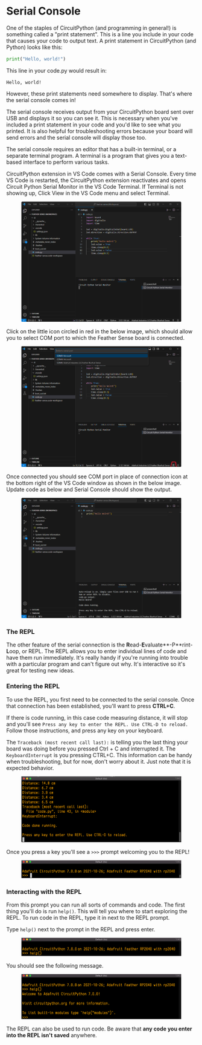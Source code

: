 # Serial Console

One of the staples of CircuitPython (and programming in general!) is something called a "print statement". This is a line you include in your code that causes your code to output text. A print statement in CircuitPython (and Python) looks like this:

```python
print("Hello, world!")
```

This line in your code.py would result in:

```
Hello, world!
```

However, these print statements need somewhere to display. That's where the serial console comes in!

The serial console receives output from your CircuitPython board sent over USB and displays it so you can see it. This is necessary when you've included a print statement in your code and you'd like to see what you printed. It is also helpful for troubleshooting errors because your board will send errors and the serial console will display those too.

The serial console requires an editor that has a built-in terminal, or a separate terminal program. A terminal is a program that gives you a text-based interface to perform various tasks.&#x20;

CircuitPython extension in VS Code comes with a Serial Console. Every time VS Code is restarted, the CircuitPython extension reactivates and opens Circuit Python Serial Monitor in the VS Code Terminal. If Terminal is not showing up, Click View in the VS Code menu and select Terminal.

<figure><img src="../../../.gitbook/assets/image (2) (1) (1).png" alt=""><figcaption></figcaption></figure>

Click on the little icon circled in red in the below image, which should allow you to select COM port to which the Feather Sense board is connected.

<figure><img src="../../../.gitbook/assets/image (3) (1) (1).png" alt=""><figcaption></figcaption></figure>

Once connected you should see COM port in place of connection icon at the bottom right of the VS Code window as shown in the below image. Update code as below and Serial Console should show the output.

<figure><img src="../../../.gitbook/assets/image (4) (1).png" alt=""><figcaption></figcaption></figure>

### The REPL

The other feature of the serial connection is the **R**ead-**E**valuate**-P**rint-**L**oop, or REPL. The REPL allows you to enter individual lines of code and have them run immediately. It's really handy if you're running into trouble with a particular program and can't figure out why. It's interactive so it's great for testing new ideas.

### Entering the REPL

To use the REPL, you first need to be connected to the serial console. Once that connection has been established, you'll want to press **CTRL+C**.

If there is code running, in this case code measuring distance, it will stop and you'll see `Press any key to enter the REPL. Use CTRL-D to reload.` Follow those instructions, and press any key on your keyboard.

The `Traceback (most recent call last):` is telling you the last thing your board was doing before you pressed Ctrl + C and interrupted it. The `KeyboardInterrupt` is you pressing CTRL+C. This information can be handy when troubleshooting, but for now, don't worry about it. Just note that it is expected behavior.

<figure><img src="../../../.gitbook/assets/image (5) (1).png" alt=""><figcaption></figcaption></figure>

Once you press a key you'll see a `>>>` prompt welcoming you to the REPL!

<figure><img src="../../../.gitbook/assets/image (6).png" alt=""><figcaption></figcaption></figure>

### Interacting with the REPL

From this prompt you can run all sorts of commands and code. The first thing you'll do is run `help()`. This will tell you where to start exploring the REPL. To run code in the REPL, type it in next to the REPL prompt.

Type `help()` next to the prompt in the REPL and press enter.

<figure><img src="../../../.gitbook/assets/image (7).png" alt=""><figcaption></figcaption></figure>

You should see the following message.

<figure><img src="../../../.gitbook/assets/image (8).png" alt=""><figcaption></figcaption></figure>

The REPL can also be used to run code. Be aware that **any code you enter into the REPL isn't saved** anywhere.&#x20;
